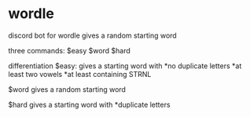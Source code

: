 # wordle

discord bot for wordle
gives a random starting word  


three commands:
$easy
$word
$hard  


differentiation
$easy:
gives a starting word with
*no duplicate letters
*at least two vowels
*at least containing STRNL  


$word
gives a random starting word  


$hard
gives a starting word with
*duplicate letters  
